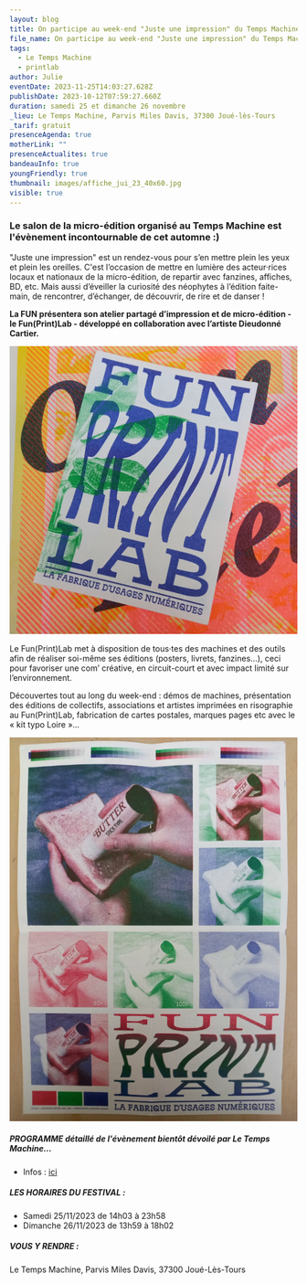 ```yaml
---
layout: blog
title: On participe au week-end "Juste une impression" du Temps Machine !
file_name: On participe au week-end "Juste une impression" du Temps Machine !
tags:
  - Le Temps Machine
  - printlab
author: Julie
eventDate: 2023-11-25T14:03:27.628Z
publishDate: 2023-10-12T07:59:27.660Z
duration: samedi 25 et dimanche 26 novembre
_lieu: Le Temps Machine, Parvis Miles Davis, 37300 Joué-lès-Tours
_tarif: gratuit
presenceAgenda: true
motherLink: ""
presenceActualites: true
bandeauInfo: true
youngFriendly: true
thumbnail: images/affiche_jui_23_40x60.jpg
visible: true
---
```

### Le salon de la micro-édition organisé au Temps Machine est l'évènement incontournable de cet automne :)

"Juste une impression" est un rendez-vous pour s’en mettre plein les yeux et plein les oreilles. C'est l’occasion de mettre en lumière des acteur·rices locaux et nationaux de la micro-édition, de repartir avec fanzines, affiches, BD, etc. Mais aussi d’éveiller la curiosité des néophytes à l’édition faite-main, de rencontrer, d’échanger, de découvrir, de rire et de danser !

**La FUN présentera son atelier partagé d’impression et de micro-édition - le Fun(Print)Lab - développé en collaboration avec l’artiste Dieudonné Cartier.**

![](images/20231009_142632.jpg)

Le Fun(Print)Lab met à disposition de tous·tes des machines et des outils afin de réaliser soi-même ses éditions (posters, livrets, fanzines…), ceci pour favoriser une com’ créative, en circuit-court et avec impact limité sur l’environnement.

Découvertes tout au long du week-end : démos de machines, présentation des éditions de collectifs, associations et artistes imprimées en risographie au Fun(Print)Lab, fabrication de cartes postales, marques pages etc avec le « kit typo Loire »...

![](images/20231009_151837.jpg)

##### PROGRAMME détaillé de l'évènement bientôt dévoilé par Le Temps Machine...

* Infos : [ici](https://www.letempsmachine.com/agenda/juste-une-impression-le-week-end-du-fanzine-et-de-la-micro-edition) 

##### LES HORAIRES DU FESTIVAL :

* Samedi 25/11/2023 de 14h03 à 23h58
* Dimanche 26/11/2023 de 13h59 à 18h02

##### VOUS Y RENDRE :

Le Temps Machine, Parvis Miles Davis, 37300 Joué-Lès-Tours